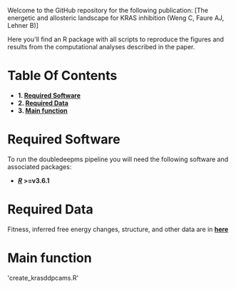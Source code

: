 Welcome to the GitHub repository for the following publication: [The energetic and allosteric landscape for KRAS inhibition (Weng C, Faure AJ, Lehner B)]

Here you'll find an R package with all scripts to reproduce the figures and results from the computational analyses described in the paper.

# Table Of Contents

* **1. [Required Software](#required-software)**
* **2. [Required Data](#required-data)**
* **3. [Main function](#main-function)**

# Required Software

To run the doubledeepms pipeline you will need the following software and associated packages:

* **[_R_](https://www.r-project.org/) >=v3.6.1**

# Required Data

Fitness, inferred free energy changes, structure, and other data are in **[here](https://crgcnag-my.sharepoint.com/:f:/g/personal/cweng_crg_es/EliX349TTkpIoMomBwphyRMBYI17nEt4XZ45XcTvWtpuyw)**

# Main function

'create_krasddpcams.R'
